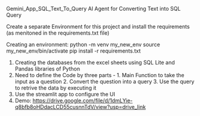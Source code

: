 Gemini_App_SQL_Text_To_Query
AI Agent for Converting Text into SQL Query

Create a separate Environment for this project and install the requirements (as menitoned in the requirements.txt file)

Creating an environment: 
python -m venv my_new_env
source my_new_env/bin/activate
pip install -r requirements.txt

1. Creating the databases from the excel sheets using SQL Lite and Pandas libraries of Python
2. Need to define the Code by three parts -
       1. Main Function to take the input as a question
       2. Convert the question into a query
       3. Use the query to retrive the data by executing it
3. Use the streamlit app to configure the UI
4. Demo: https://drive.google.com/file/d/1dmLYie-q8bfb8oHDdacLCD55cusnnTdV/view?usp=drive_link
   
